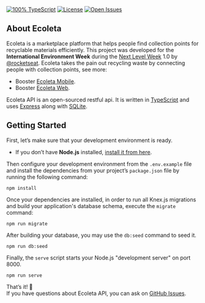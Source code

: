 <!-- Badges -->
[![100% TypeScript](https://img.shields.io/github/languages/top/guiribmedeiros/ecoleta-api?style=for-the-badge)](https://github.com/guiribmedeiros/ecoleta-api/search?l=typescript)
[![License](https://img.shields.io/github/license/guiribmedeiros/ecoleta-api?style=for-the-badge)](./LICENSE.md)
[![Open Issues](https://img.shields.io/github/issues/guiribmedeiros/ecoleta-api?style=for-the-badge)](https://github.com/guiribmedeiros/ecoleta-api/issues)

## About Ecoleta

Ecoleta is a marketplace platform that helps people find collection points for recyclable materials efficiently. This project was developed for the **International Environment Week** during the [Next Level Week](https://nextlevelweek.com) 1.0 by [@rocketseat](https://github.com/rocketseat). Ecoleta takes the pain out recycling waste by connecting people with collection points, see more:

- Booster [Ecoleta Mobile](https://github.com/guiribmedeiros/ecoleta-mobile).
- Booster [Ecoleta Web](https://github.com/guiribmedeiros/ecoleta-web).

Ecoleta API is an open-sourced restful api. It is written in [TypeScript](http://www.typescriptlang.org) and
uses [Express](https://expressjs.com/) along with [SQLite](https://www.sqlite.org/).

## Getting Started

First, let’s make sure that your development environment is ready.

- If you don’t have **Node.js** installed, [install it from here](https://nodejs.org/).

Then configure your development environment from the `.env.example` file and install the dependencies from your project’s `package.json` file by running the following command:

```
npm install
```

Once your dependencies are installed, in order to run all Knex.js migrations and build your application's database schema, execute the `migrate` command:

```
npm run migrate
```

After building your database, you may use the `db:seed` command to seed it.

```
npm run db:seed
```

Finally, the `serve` script starts your Node.js "development server" on port 8000.

```
npm run serve
```

That’s it! :rocket:  
If you have questions about Ecoleta API, you can ask on [GitHub Issues](https://github.com/guiribmedeiros/ecoleta-api/issues).
